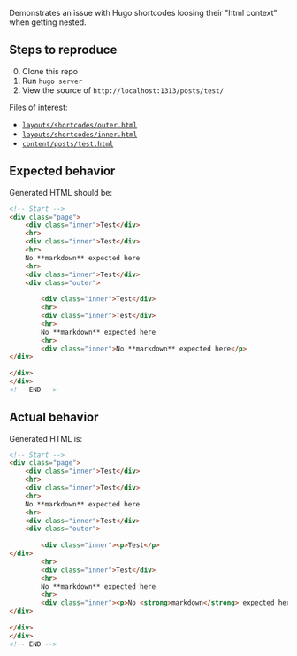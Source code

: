 Demonstrates an issue with Hugo shortcodes loosing their "html context" when getting nested.

## Steps to reproduce

0. Clone this repo
1. Run `hugo server`
2. View the source of `http://localhost:1313/posts/test/`

Files of interest:

- [`layouts/shortcodes/outer.html`](themes/ananke/layouts/shortcodes/outer.html)
- [`layouts/shortcodes/inner.html`](themes/ananke/layouts/shortcodes/inner.html)
- [`content/posts/test.html`](content/posts/test.html)

## Expected behavior

Generated HTML should be:

```html
<!-- Start -->
<div class="page">
    <div class="inner">Test</div>
    <hr>
    <div class="inner">Test</div>
    <hr>
    No **markdown** expected here
    <hr>
    <div class="inner">Test</div>
    <div class="outer">
    
        <div class="inner">Test</div>
        <hr>
        <div class="inner">Test</div>
        <hr>
        No **markdown** expected here
        <hr>
        <div class="inner">No **markdown** expected here</p>
</div>
    
</div>
</div>
<!-- END -->
```

## Actual behavior

Generated HTML is:

```html
<!-- Start -->
<div class="page">
    <div class="inner">Test</div>
    <hr>
    <div class="inner">Test</div>
    <hr>
    No **markdown** expected here
    <hr>
    <div class="inner">Test</div>
    <div class="outer">
    
        <div class="inner"><p>Test</p>
</div>
        <hr>
        <div class="inner">Test</div>
        <hr>
        No **markdown** expected here
        <hr>
        <div class="inner"><p>No <strong>markdown</strong> expected here</p>
</div>
    
</div>
</div>
<!-- END -->
```
